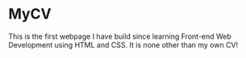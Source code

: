 # MyCV
This is the first webpage I have build since learning Front-end Web Development using HTML and CSS. It is none other than my own CV!
